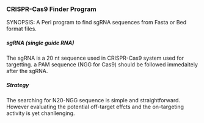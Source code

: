 ### CRISPR-Cas9 Finder Program

SYNOPSIS: A Perl program to find sgRNA sequences from Fasta or Bed format files.


##### sgRNA (single guide RNA)
The sgRNA is a 20 nt sequence used in CRISPR-Cas9 system used for targetting. 
a PAM sequence (NGG for Cas9) should be followed immedaitely after the sgRNA.


##### Strategy 
The searching for N20-NGG sequence is simple and straightforward.  
However evaluating the potential off-target effcts and the on-targeting activity is yet chanllenging. 
